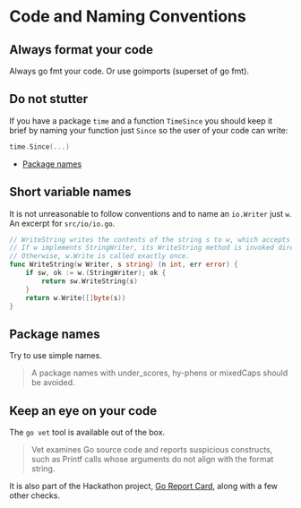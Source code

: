 # Code and Naming Conventions

## Always format your code

Always go fmt your code. Or use goimports (superset of go fmt).

## Do not stutter

If you have a package `time` and a function `TimeSince` you should keep it brief by naming your function just `Since` so the user of your code can write:

```go
time.Since(...)
```

* [Package names](https://blog.golang.org/package-names)

## Short variable names

It is not unreasonable to follow conventions and to name an `io.Writer` just
`w`. An excerpt for `src/io/io.go`.

```go
// WriteString writes the contents of the string s to w, which accepts a slice of bytes.
// If w implements StringWriter, its WriteString method is invoked directly.
// Otherwise, w.Write is called exactly once.
func WriteString(w Writer, s string) (n int, err error) {
	if sw, ok := w.(StringWriter); ok {
		return sw.WriteString(s)
	}
	return w.Write([]byte(s))
}
```

## Package names

Try to use simple names.

> A package names with under_scores, hy-phens or mixedCaps should be avoided.

## Keep an eye on your code

The `go vet` tool is available out of the box.

> Vet examines Go source code and reports suspicious constructs, such as Printf
> calls whose arguments do not align with the format string.

It is also part of the Hackathon project, [Go Report
Card](https://goreportcard.com/), along with a few other checks.

